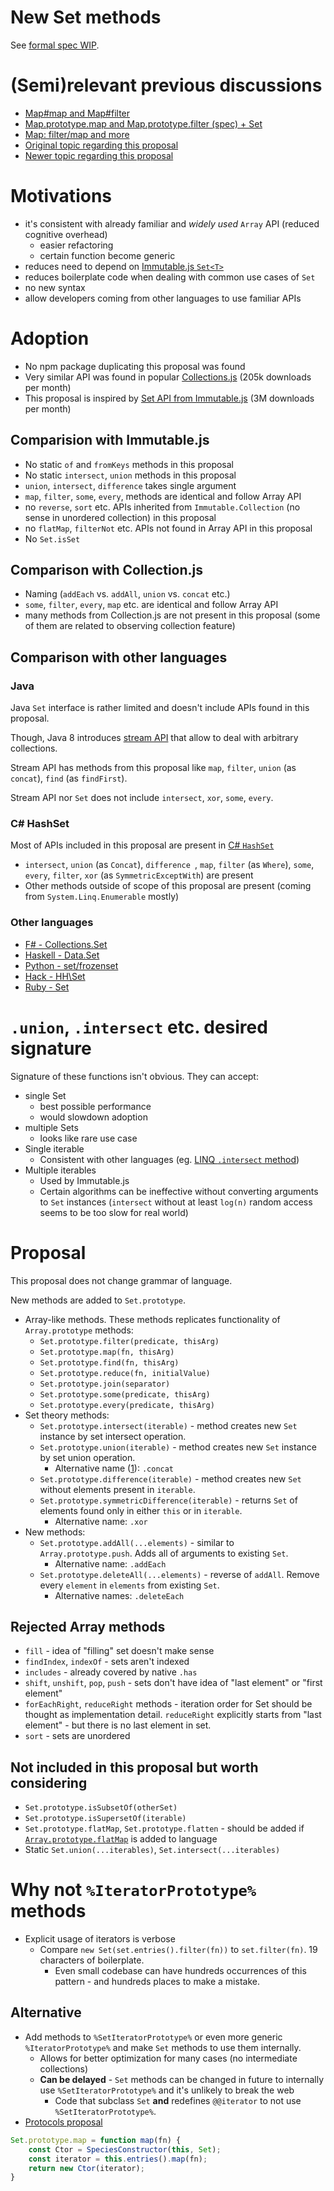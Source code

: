 # New Set methods

See [formal spec WIP](https://ginden.github.io/set-methods/).

# (Semi)relevant previous discussions

* [Map#map and Map#filter](https://github.com/tc39/ecma262/pull/13)
* [Map.prototype.map and Map.prototype.filter (spec) + Set](https://esdiscuss.org/notes/2014-11-19)
* [Map: filter/map and more](https://esdiscuss.org/topic/map-filter-map-and-more)
* [Original topic regarding this proposal](https://esdiscuss.org/topic/new-set-prototype-methods)
* [Newer topic regarding this proposal](https://esdiscuss.org/topic/new-set-methods-again)
 

# Motivations

* it's consistent with already familiar and *widely used* `Array` API (reduced cognitive overhead)
  * easier refactoring
  * certain function become generic
* reduces need to depend on [Immutable.js `Set<T>`](https://facebook.github.io/immutable-js/docs/#/Set)
* reduces boilerplate code when dealing with common use cases of `Set`
* no new syntax
* allow developers coming from other languages to use familiar APIs

# Adoption

* No npm package duplicating this proposal was found
* Very similar API was found in popular [Collections.js](https://www.npmjs.com/package/collections) (205k downloads per month)
* This proposal is inspired by [Set<T> API from Immutable.js](https://facebook.github.io/immutable-js/docs/#/Set) (3M downloads per month)

## Comparision with Immutable.js

* No static `of` and `fromKeys` methods in this proposal
* No static `intersect`, `union` methods in this proposal
* `union`, `intersect`, `difference` takes single argument
* `map`, `filter`, `some`, `every`,   methods are identical and follow Array API
* no `reverse`, `sort` etc. APIs inherited from `Immutable.Collection` (no sense in unordered collection) in this proposal
* no `flatMap`, `filterNot` etc. APIs not found in Array API in this proposal
* No `Set.isSet`

## Comparison with Collection.js

* Naming (`addEach` vs. `addAll`, `union` vs. `concat` etc.)
* `some`, `filter`, `every`, `map` etc. are identical and follow Array API
* many methods from Collection.js are not present in this proposal (some of them are related to observing collection feature)

## Comparison with other languages

### Java

Java `Set` interface is rather limited and doesn't include APIs found in this proposal.

Though, Java 8 introduces [stream API](http://docs.oracle.com/javase/8/docs/api/java/util/stream/package-summary.html) that allow to deal with arbitrary collections.

Stream API has methods from this proposal like `map`, `filter`, `union` (as `concat`), `find` (as `findFirst`).

Stream API nor `Set` does not include `intersect`, `xor`, `some`, `every`.


### C# HashSet

Most of APIs included in this proposal are present in [C# `HashSet`](https://msdn.microsoft.com/en-us/library/bb359438.aspx)

* `intersect`, `union` (as `Concat`), `difference `,  `map`, `filter` (as `Where`), `some`, `every`, `filter`, `xor` (as `SymmetricExceptWith`) are present
* Other methods outside of scope of this proposal are present (coming from `System.Linq.Enumerable` mostly)

### Other languages

* [F# - Collections.Set](https://msdn.microsoft.com/en-au/vstudio/ee340244(v=vs.89))
* [Haskell - Data.Set](http://hackage.haskell.org/package/containers-0.5.10.2/docs/Data-Set.html)
* [Python - set/frozenset](https://docs.python.org/3.6/library/stdtypes.html#set)
* [Hack - HH\Set](https://docs.hhvm.com/hack/reference/class/HH.Set/)
* [Ruby - Set](https://ruby-doc.org/stdlib-2.5.0/libdoc/set/rdoc/Set.html)

# `.union`, `.intersect` etc. desired signature

Signature of these functions isn't obvious. They can accept:

* single Set
  * best possible performance
  * would slowdown adoption
* multiple Sets
  * looks like rare use case
* Single iterable
  * Consistent with other languages (eg. [LINQ `.intersect` method](https://msdn.microsoft.com/en-us/library/bb460136(v=vs.100).aspx))
* Multiple iterables
  * Used by Immutable.js
  * Certain algorithms can be ineffective without converting arguments to `Set` instances (`intersect` without at least `log(n)` random access seems to be too slow for real world)


# Proposal

This proposal does not change grammar of language. 

New methods are added to `Set.prototype`.

* Array-like methods. These methods replicates functionality of `Array.prototype` methods:
  * `Set.prototype.filter(predicate, thisArg)`
  * `Set.prototype.map(fn, thisArg)`
  * `Set.prototype.find(fn, thisArg)`
  * `Set.prototype.reduce(fn, initialValue)`
  * `Set.prototype.join(separator)`
  * `Set.prototype.some(predicate, thisArg)`
  * `Set.prototype.every(predicate, thisArg)`
* Set theory methods:
  * `Set.prototype.intersect(iterable)` - method creates new `Set` instance by set intersect operation.
  * `Set.prototype.union(iterable)` - method creates new `Set` instance by set union operation.
    * Alternative name ([1](https://github.com/Ginden/set-methods/issues/12#issuecomment-357887331)): `.concat`
  * `Set.prototype.difference(iterable)` - method creates new `Set` without elements present in `iterable`.
  * `Set.prototype.symmetricDifference(iterable)` - returns `Set` of elements found only in either `this` or in `iterable`.
    * Alternative name: `.xor`
* New methods:
  * `Set.prototype.addAll(...elements)` - similar to `Array.prototype.push`. Adds all of arguments to existing `Set`.
    * Alternative name: `.addEach`
  * `Set.prototype.deleteAll(...elements)` - reverse of `addAll`. Remove every `element` in `elements` from existing `Set`.
    * Alternative names: `.deleteEach`


## Rejected Array methods

* `fill` - idea of "filling" set doesn't make sense
* `findIndex`, `indexOf` - sets aren't indexed
* `includes` - already covered by native `.has`
* `shift`, `unshift`, `pop`, `push` - sets don't have idea of "last element" or "first element"
* `forEachRight`, `reduceRight` methods - iteration order for Set should be thought as implementation detail. `reduceRight` explicitly starts from "last element" - but there is no last element in set.
* `sort` - sets are unordered
 
## Not included in this proposal but worth considering

* `Set.prototype.isSubsetOf(otherSet)`
* `Set.prototype.isSupersetOf(iterable)`
* `Set.prototype.flatMap`, `Set.prototype.flatten` - should be added if [`Array.prototype.flatMap`](https://github.com/tc39/proposal-flatMap) is added to language
* Static `Set.union(...iterables)`, `Set.intersect(...iterables)`


# Why not `%IteratorPrototype%` methods

* Explicit usage of iterators is verbose
  * Compare `new Set(set.entries().filter(fn))` to `set.filter(fn)`. 19 characters of boilerplate.
    * Even small codebase can have hundreds occurrences of this pattern - and hundreds places to make a mistake.

## Alternative

* Add methods to `%SetIteratorPrototype%` or even more generic `%IteratorPrototype%` and make `Set` methods to use them internally.
    * Allows for better optimization for many cases (no intermediate collections)
    * **Can be delayed** - `Set` methods can be changed in future to internally use `%SetIteratorPrototype%` and it's unlikely to break the web
        * Code that subclass `Set` **and** redefines `@@iterator` to not use `%SetIteratorPrototype%`.
* [Protocols proposal](https://github.com/michaelficarra/proposal-first-class-protocols)
    
    
```javascript
Set.prototype.map = function map(fn) {
    const Ctor = SpeciesConstructor(this, Set);
    const iterator = this.entries().map(fn);
    return new Ctor(iterator);
}
```
